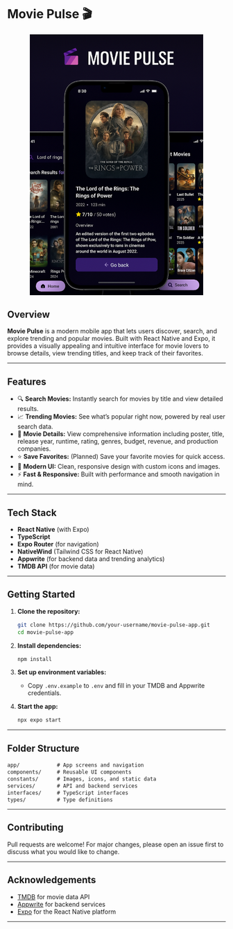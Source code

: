 # Movie Pulse 🎬
<p align="center">
   <img src="./assets/images/mockup.png" alt="Movie Pulse Logo" width="400" />
</p>

## Overview

**Movie Pulse** is a modern mobile app that lets users discover, search, and explore trending and popular movies. Built with React Native and Expo, it provides a visually appealing and intuitive interface for movie lovers to browse details, view trending titles, and keep track of their favorites.

---

## Features

- 🔍 **Search Movies:** Instantly search for movies by title and view detailed results.
- 📈 **Trending Movies:** See what’s popular right now, powered by real user search data.
- 📝 **Movie Details:** View comprehensive information including poster, title, release year, runtime, rating, genres, budget, revenue, and production companies.
- ⭐ **Save Favorites:** (Planned) Save your favorite movies for quick access.
- 🎨 **Modern UI:** Clean, responsive design with custom icons and images.
- ⚡ **Fast & Responsive:** Built with performance and smooth navigation in mind.

---

## Tech Stack

- **React Native** (with Expo)
- **TypeScript**
- **Expo Router** (for navigation)
- **NativeWind** (Tailwind CSS for React Native)
- **Appwrite** (for backend data and trending analytics)
- **TMDB API** (for movie data)

---

## Getting Started

1. **Clone the repository:**
   ```bash
   git clone https://github.com/your-username/movie-pulse-app.git
   cd movie-pulse-app
   ```

2. **Install dependencies:**
   ```bash
   npm install
   ```

3. **Set up environment variables:**
   - Copy `.env.example` to `.env` and fill in your TMDB and Appwrite credentials.

4. **Start the app:**
   ```bash
   npx expo start
   ```

---

## Folder Structure

```
app/            # App screens and navigation
components/     # Reusable UI components
constants/      # Images, icons, and static data
services/       # API and backend services
interfaces/     # TypeScript interfaces
types/          # Type definitions
```

---

## Contributing

Pull requests are welcome! For major changes, please open an issue first to discuss what you would like to change.

---

## Acknowledgements

- [TMDB](https://www.themoviedb.org/) for movie data API
- [Appwrite](https://appwrite.io/) for backend services
- [Expo](https://expo.dev/) for the React Native platform

---
